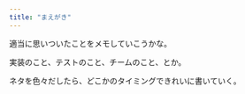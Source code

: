```yaml
---
title: "まえがき"
---
```


適当に思いついたことをメモしていこうかな。

実装のこと、テストのこと、チームのこと、とか。

ネタを色々だしたら、どこかのタイミングできれいに書いていく。